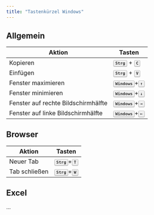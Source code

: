 ```yaml
---
title: "Tastenkürzel Windows"
---
```


<style>
kbd {
  background-color: #eee;
  border-radius: 3px;
  border: 1px solid #b4b4b4;
  box-shadow:
    0 1px 1px rgba(0, 0, 0, 0.2),
    0 2px 0 0 rgba(255, 255, 255, 0.7) inset;
  color: #333;
  display: inline-block;
  font-size: 0.85em;
  font-weight: 700;
  line-height: 1;
  padding: 2px 4px;
  white-space: nowrap;
}
</style>

## Allgemein
| Aktion | Tasten |
| --- | --- |
| Kopieren | <kbd>Strg</kbd> + <kbd>C</kbd> |
| Einfügen | <kbd>Strg</kbd> + <kbd>V</kbd> |
| Fenster maximieren | <kbd>Windows</kbd>+<kbd>&uparrow;</kbd> |
| Fenster minimieren | <kbd>Windows</kbd>+<kbd>&downarrow;</kbd> |
| Fenster auf rechte Bildschirmhälfte | <kbd>Windows</kbd>+<kbd>&rightarrow;</kbd> |
| Fenster auf linke Bildschirmhälfte | <kbd>Windows</kbd>+<kbd>&leftarrow;</kbd> |

## Browser
| Aktion | Tasten |
| --- | --- |
| Neuer Tab | <kbd>Strg</kbd>+<kbd>T</kbd></span> |
| Tab schließen |  <kbd>Strg</kbd>+<kbd>W</kbd> |

## Excel
...
